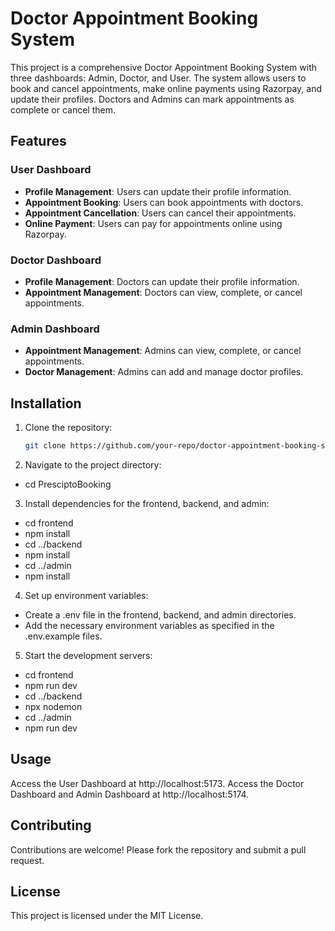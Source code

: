 # Doctor Appointment Booking System

This project is a comprehensive Doctor Appointment Booking System with three dashboards: Admin, Doctor, and User. The system allows users to book and cancel appointments, make online payments using Razorpay, and update their profiles. Doctors and Admins can mark appointments as complete or cancel them.

## Features

### User Dashboard
- **Profile Management**: Users can update their profile information.
- **Appointment Booking**: Users can book appointments with doctors.
- **Appointment Cancellation**: Users can cancel their appointments.
- **Online Payment**: Users can pay for appointments online using Razorpay.

### Doctor Dashboard
- **Profile Management**: Doctors can update their profile information.
- **Appointment Management**: Doctors can view, complete, or cancel appointments.

### Admin Dashboard
- **Appointment Management**: Admins can view, complete, or cancel appointments.
- **Doctor Management**: Admins can add and manage doctor profiles.

## Installation

1. Clone the repository:
   ```sh
   git clone https://github.com/your-repo/doctor-appointment-booking-system.git
2. Navigate to the project directory:
  - cd PresciptoBooking
3. Install dependencies for the frontend, backend, and admin:
  - cd frontend
 - npm install
 - cd ../backend
 - npm install
 - cd ../admin
 - npm install

4. Set up environment variables:

- Create a .env file in the frontend, backend, and admin directories.
- Add the necessary environment variables as specified in the .env.example files.

5. Start the development servers:
 - cd frontend
 - npm run dev
 - cd ../backend
 - npx nodemon
 - cd ../admin
 - npm run dev


## Usage
Access the User Dashboard at http://localhost:5173.
Access the Doctor Dashboard and Admin Dashboard at http://localhost:5174.

## Contributing
Contributions are welcome! Please fork the repository and submit a pull request.

## License
This project is licensed under the MIT License.

 
